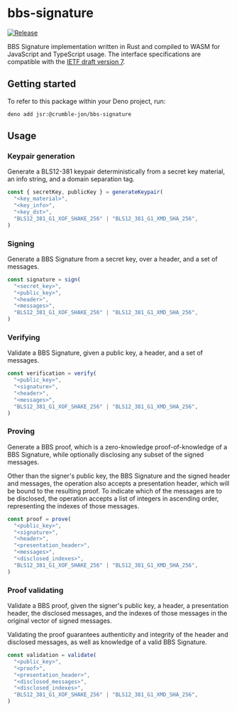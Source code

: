 # bbs-signature

[![Release](https://github.com/herculas/bbs-signature/actions/workflows/release.yml/badge.svg)](https://github.com/herculas/bbs-signature/actions/workflows/release.yml)

BBS Signature implementation written in Rust and compiled to WASM for JavaScript and TypeScript usage. The interface
specifications are compatible with the
[IETF draft version 7](https://datatracker.ietf.org/doc/html/draft-irtf-cfrg-bbs-signatures-07).

## Getting started

To refer to this package within your Deno project, run:

```shell
deno add jsr:@crumble-jon/bbs-signature
```

## Usage

### Keypair generation

Generate a BLS12-381 keypair deterministically from a secret key material, an info string, and a domain separation tag.

```js
const { secretKey, publicKey } = generateKeypair(
  "<key_material>",
  "<key_info>",
  "<key_dst>",
  "BLS12_381_G1_XOF_SHAKE_256" | "BLS12_381_G1_XMD_SHA_256",
)
```

### Signing

Generate a BBS Signature from a secret key, over a header, and a set of messages.

```js
const signature = sign(
  "<secret_key>",
  "<public_key>",
  "<header>",
  "<messages>",
  "BLS12_381_G1_XOF_SHAKE_256" | "BLS12_381_G1_XMD_SHA_256",
)
```

### Verifying

Validate a BBS Signature, given a public key, a header, and a set of messages.

```js
const verification = verify(
  "<public_key>",
  "<signature>",
  "<header>",
  "<messages>",
  "BLS12_381_G1_XOF_SHAKE_256" | "BLS12_381_G1_XMD_SHA_256",
)
```

### Proving

Generate a BBS proof, which is a zero-knowledge proof-of-knowledge of a BBS Signature, while optionally disclosing any
subset of the signed messages.

Other than the signer's public key, the BBS Signature and the signed header and messages, the operation also accepts a
presentation header, which will be bound to the resulting proof. To indicate which of the messages are to be disclosed,
the operation accepts a list of integers in ascending order, representing the indexes of those messages.

```js
const proof = prove(
  "<public_key>",
  "<signature>",
  "<header>",
  "<presentation_header>",
  "<messages>",
  "<disclosed_indexes>",
  "BLS12_381_G1_XOF_SHAKE_256" | "BLS12_381_G1_XMD_SHA_256",
)
```

### Proof validating

Validate a BBS proof, given the signer's public key, a header, a presentation header, the disclosed messages, and the
indexes of those messages in the original vector of signed messages.

Validating the proof guarantees authenticity and integrity of the header and disclosed messages, as well as knowledge of
a valid BBS Signature.

```js
const validation = validate(
  "<public_key>",
  "<proof>",
  "<presentation_header>",
  "<disclosed_messages>",
  "<disclosed_indexes>",
  "BLS12_381_G1_XOF_SHAKE_256" | "BLS12_381_G1_XMD_SHA_256",
)
```
